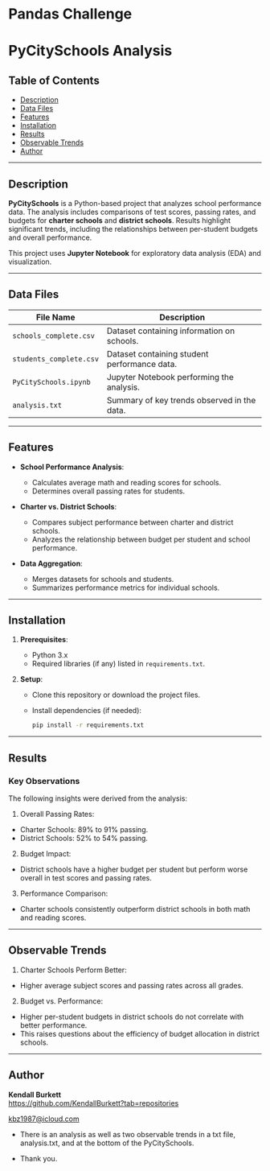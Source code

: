 # Pandas Challenge

# PyCitySchools Analysis

## Table of Contents
- [Description](#description)
- [Data Files](#data-files)
- [Features](#features)
- [Installation](#installation)
- [Results](#results)
- [Observable Trends](#observable-trends)
- [Author](#author)

---

## Description

**PyCitySchools** is a Python-based project that analyzes school performance data. The analysis includes comparisons of test scores, passing rates, and budgets for **charter schools** and **district schools**. Results highlight significant trends, including the relationships between per-student budgets and overall performance.

This project uses **Jupyter Notebook** for exploratory data analysis (EDA) and visualization.

---

## Data Files

| File Name              | Description                                   |
|------------------------|-----------------------------------------------|
| `schools_complete.csv` | Dataset containing information on schools.   |
| `students_complete.csv`| Dataset containing student performance data. |
| `PyCitySchools.ipynb`  | Jupyter Notebook performing the analysis.    |
| `analysis.txt`         | Summary of key trends observed in the data.  |

---

## Features

- **School Performance Analysis**:
  - Calculates average math and reading scores for schools.
  - Determines overall passing rates for students.

- **Charter vs. District Schools**:
  - Compares subject performance between charter and district schools.
  - Analyzes the relationship between budget per student and school performance.

- **Data Aggregation**:
  - Merges datasets for schools and students.
  - Summarizes performance metrics for individual schools.

---

## Installation

1. **Prerequisites**:
   - Python 3.x
   - Required libraries (if any) listed in `requirements.txt`.

2. **Setup**:
   - Clone this repository or download the project files.
     
   - Install dependencies (if needed):
     ```bash
     pip install -r requirements.txt
     ```
---

## Results

### Key Observations

The following insights were derived from the analysis:
1.	Overall Passing Rates:
- Charter Schools: 89% to 91% passing.
- District Schools: 52% to 54% passing.
2.	Budget Impact:
- District schools have a higher budget per student but perform worse overall in test scores and passing rates.
3.	Performance Comparison:
- Charter schools consistently outperform district schools in both math and reading scores.
---

## Observable Trends

1.	Charter Schools Perform Better:
- Higher average subject scores and passing rates across all grades.
2.	Budget vs. Performance:
- Higher per-student budgets in district schools do not correlate with better performance.
- This raises questions about the efficiency of budget allocation in district schools.
---

## Author

**Kendall Burkett**  
https://github.com/KendallBurkett?tab=repositories
 
kbz1987@icloud.com


* There is an analysis as well as two observable trends in a txt file, analysis.txt, and at the bottom of the PyCitySchools.

- Thank you.
